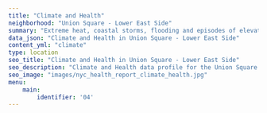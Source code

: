 ```yaml
---
title: "Climate and Health"
neighborhood: "Union Square - Lower East Side"
summary: "Extreme heat, coastal storms, flooding and episodes of elevated ozone are climate-related hazards that may increase with climate change and have important public health impacts in New York City. Extreme weather can cause power outages, which also threaten public health. This report provides neighborhood indicators of climate-related hazards, vulnerability and health impacts."
data_json: "Climate and Health in Union Square - Lower East Side"
content_yml: "climate"
type: location
seo_title: "Climate and Health in Union Square - Lower East Side"
seo_description: "Climate and Health data profile for the Union Square - Lower East Side neighborhood of NYC."
seo_image: "images/nyc_health_report_climate_health.jpg"
menu:
    main:
        identifier: '04'
---
```

